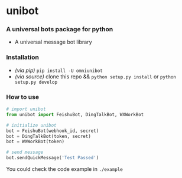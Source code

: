 # unibot

### A universal bots package for python
* A universal message bot library

### Installation
- *(via pip)* `pip install -U omniunibot`
- *(via source)* clone this repo && `python setup.py install` or `python setup.py develop`

### How to use
```py
# import unibot
from unibot import FeishuBot, DingTalkBot, WXWorkBot

# initialize unibot
bot = FeishuBot(webhook_id, secret)
bot = DingTalkBot(token, secret)
bot = WXWorkBot(token)

# send message
bot.sendQuickMessage('Test Passed')
```

You could check the code example in `./example`
